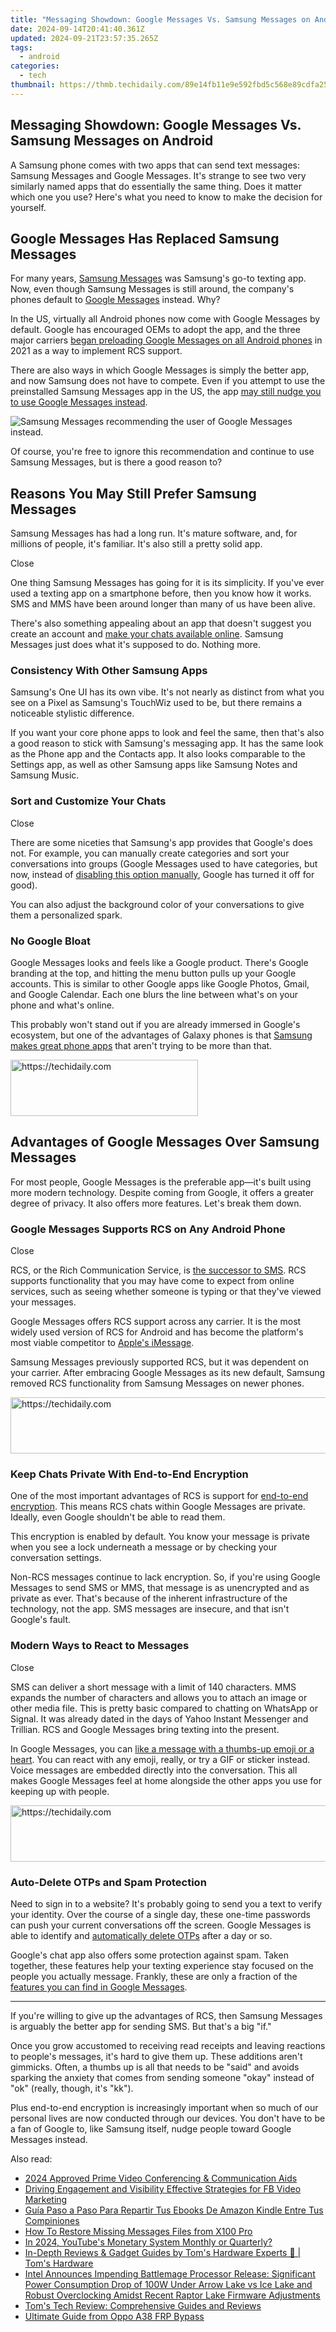 ```yaml
---
title: "Messaging Showdown: Google Messages Vs. Samsung Messages on Android"
date: 2024-09-14T20:41:40.361Z
updated: 2024-09-21T23:57:35.265Z
tags:
  - android
categories:
  - tech
thumbnail: https://thmb.techidaily.com/89e14fb11e9e592fbd5c568e89cdfa2567dfefcd7e2cc4ffd1db69453f4dcbe5.jpg
---
```


## Messaging Showdown: Google Messages Vs. Samsung Messages on Android

A Samsung phone comes with two apps that can send text messages: Samsung Messages and Google Messages. It's strange to see two very similarly named apps that do essentially the same thing. Does it matter which one you use? Here's what you need to know to make the decision for yourself.

##  ​Google Messages Has Replaced Samsung Messages

 For many years, [Samsung Messages](https://shop-links.co/link/?exclusive=1&publisher_slug=itechdaily19598&url=https%3A%2F%2Fapps.samsung.com%2Fappquery%2FappDetail.as%3FappId%3Dcom.samsung.android.messaging%26cId%3D000006069058) was Samsung's go-to texting app. Now, even though Samsung Messages is still around, the company's phones default to [Google Messages](https://www.anrdoezrs.net/links/3607085/type/dlg/sid/UUhtgUeUpU2002954/https://play.google.com/store/apps/details?id=com.google.android.apps.messaging) instead. Why?

 In the US, virtually all Android phones now come with Google Messages by default. Google has encouraged OEMs to adopt the app, and the three major carriers [began preloading Google Messages on all Android phones](https://screen-recording.techidaily.com/2024-approved-ps5-expansion-leading-external-drives-unveiled/) in 2021 as a way to implement RCS support.

 There are also ways in which Google Messages is simply the better app, and now Samsung does not have to compete. Even if you attempt to use the preinstalled Samsung Messages app in the US, the app [may still nudge you to use Google Messages instead](https://youtube-tips.techidaily.com/ow-to-keep-unwanted-content-away-from-your-computer-and-phone/).

![Samsung Messages recommending the user of Google Messages instead.](https://static1.howtogeekimages.com/wordpress/wp-content/uploads/2024/05/1000060161.jpg) 

 Of course, you're free to ignore this recommendation and continue to use Samsung Messages, but is there a good reason to?

##  ​Reasons You May Still Prefer Samsung Messages

 Samsung Messages has had a long run. It's mature software, and, for millions of people, it's familiar. It's also still a pretty solid app.

Close 

 One thing Samsung Messages has going for it is its simplicity. If you've ever used a texting app on a smartphone before, then you know how it works. SMS and MMS have been around longer than many of us have been alive.

 There's also something appealing about an app that doesn't suggest you create an account and [make your chats available online](https://remote-screen-capture.techidaily.com/updated-in-2024-the-top-10-windows-camera-apps-reviewed/). Samsung Messages just does what it's supposed to do. Nothing more.

###  Consistency With Other Samsung Apps

 Samsung's One UI has its own vibe. It's not nearly as distinct from what you see on a Pixel as Samsung's TouchWiz used to be, but there remains a noticeable stylistic difference.

 If you want your core phone apps to look and feel the same, then that's also a good reason to stick with Samsung's messaging app. It has the same look as the Phone app and the Contacts app. It also looks comparable to the Settings app, as well as other Samsung apps like Samsung Notes and Samsung Music.

###  Sort and Customize Your Chats

Close 

 There are some niceties that Samsung's app provides that Google's does not. For example, you can manually create categories and sort your conversations into groups (Google Messages used to have categories, but now, instead of [disabling this option manually](https://extra-hints.techidaily.com/forge-viral-content-adobe-memes/), Google has turned it off for good).

 You can also adjust the background color of your conversations to give them a personalized spark.

###  No Google Bloat

 Google Messages looks and feels like a Google product. There's Google branding at the top, and hitting the menu button pulls up your Google accounts. This is similar to other Google apps like Google Photos, Gmail, and Google Calendar. Each one blurs the line between what's on your phone and what's online.

 This probably won't stand out if you are already immersed in Google's ecosystem, but one of the advantages of Galaxy phones is that [Samsung makes great phone apps](https://extra-hints.techidaily.com/new-an-examination-of-photoshops-anti-shake-capabilities/) that aren't trying to be more than that.

<!-- affiliate ads begin -->
<a href="https://aligracehair.sjv.io/c/5597632/2087234/19272" target="_top" id="2087234">
  <img src="//a.impactradius-go.com/display-ad/19272-2087234" border="0" alt="https://techidaily.com" width="300" height="90"/>
</a>
<img height="0" width="0" src="https://aligracehair.sjv.io/i/5597632/2087234/19272" style="position:absolute;visibility:hidden;" border="0" />
<!-- affiliate ads end -->

##  Advantages of Google Messages Over Samsung Messages

 For most people, Google Messages is the preferable app—it's built using more modern technology. Despite coming from Google, it offers a greater degree of privacy. It also offers more features. Let's break them down.

###  Google Messages Supports RCS on Any Android Phone

Close 

 RCS, or the Rich Communication Service, is [the successor to SMS](https://screen-activity-recording.techidaily.com/updated-2024-approved-ideal-chat-and-meetup-tools-for-large-groups/). RCS supports functionality that you may have come to expect from online services, such as seeing whether someone is typing or that they've viewed your messages.

 Google Messages offers RCS support across any carrier. It is the most widely used version of RCS for Android and has become the platform's most viable competitor to [Apple's iMessage](https://win-amazing.techidaily.com/find-updated-printing-drivers-for-ricoh-mpc3003-download-now/).

 Samsung Messages previously supported RCS, but it was dependent on your carrier. After embracing Google Messages as its new default, Samsung removed RCS functionality from Samsung Messages on newer phones.

<!-- affiliate ads begin -->
<a href="https://coinrule.sjv.io/c/5597632/1610918/18409" target="_top" id="1610918">
  <img src="//a.impactradius-go.com/display-ad/18409-1610918" border="0" alt="https://techidaily.com" width="728" height="90"/>
</a>
<img height="0" width="0" src="https://coinrule.sjv.io/i/5597632/1610918/18409" style="position:absolute;visibility:hidden;" border="0" />
<!-- affiliate ads end -->

###  Keep Chats Private With End-to-End Encryption

 One of the most important advantages of RCS is support for [end-to-end encryption](https://extra-hints.techidaily.com/new-13-creative-ways-to-save-and-store-online-audio-broadcasts/). This means RCS chats within Google Messages are private. Ideally, even Google shouldn't be able to read them.

 This encryption is enabled by default. You know your message is private when you see a lock underneath a message or by checking your conversation settings.

 Non-RCS messages continue to lack encryption. So, if you're using Google Messages to send SMS or MMS, that message is as unencrypted and as private as ever. That's because of the inherent infrastructure of the technology, not the app. SMS messages are insecure, and that isn't Google's fault.

###  Modern Ways to React to Messages

Close 

 SMS can deliver a short message with a limit of 140 characters. MMS expands the number of characters and allows you to attach an image or other media file. This is pretty basic compared to chatting on WhatsApp or Signal. It was already dated in the days of Yahoo Instant Messenger and Trillian. RCS and Google Messages bring texting into the present.

 In Google Messages, you can [like a message with a thumbs-up emoji or a heart](https://youtube-data.techidaily.com/approved-unleash-your-potential-skyrocketing-youtube-audience/). You can react with any emoji, really, or try a GIF or sticker instead. Voice messages are embedded directly into the conversation. This all makes Google Messages feel at home alongside the other apps you use for keeping up with people.

<!-- affiliate ads begin -->
<a href="https://appsumo.8odi.net/c/5597632/2037474/7443" target="_top" id="2037474">
  <img src="//a.impactradius-go.com/display-ad/7443-2037474" border="0" alt="https://techidaily.com" width="728" height="90"/>
</a>
<img height="0" width="0" src="https://appsumo.8odi.net/i/5597632/2037474/7443" style="position:absolute;visibility:hidden;" border="0" />
<!-- affiliate ads end -->

###  Auto-Delete OTPs and Spam Protection

 Need to sign in to a website? It's probably going to send you a text to verify your identity. Over the course of a single day, these one-time passwords can push your current conversations off the screen. Google Messages is able to identify and [automatically delete OTPs](https://facebook-video-content.techidaily.com/new-in-2024-the-art-of-digital-retrieval-saving-and-storing-chats-on-fb/) after a day or so.

 Google's chat app also offers some protection against spam. Taken together, these features help your texting experience stay focused on the people you actually message. Frankly, these are only a fraction of the [features you can find in Google Messages](https://extra-support.techidaily.com/revealing-the-smarts-of-z2-play-mobile-for-2024/).

---

 If you're willing to give up the advantages of RCS, then Samsung Messages is arguably the better app for sending SMS. But that's a big "if."

 Once you grow accustomed to receiving read receipts and leaving reactions to people's messages, it's hard to give them up. These additions aren't gimmicks. Often, a thumbs up is all that needs to be "said" and avoids sparking the anxiety that comes from sending someone "okay" instead of "ok" (really, though, it's "kk").

 Plus end-to-end encryption is increasingly important when so much of our personal lives are now conducted through our devices. You don't have to be a fan of Google to, like Samsung itself, nudge people toward Google Messages instead.

<ins class="adsbygoogle"
     style="display:block"
     data-ad-format="autorelaxed"
     data-ad-client="ca-pub-7571918770474297"
     data-ad-slot="1223367746"></ins>

<ins class="adsbygoogle"
     style="display:block"
     data-ad-client="ca-pub-7571918770474297"
     data-ad-slot="8358498916"
     data-ad-format="auto"
     data-full-width-responsive="true"></ins>

<span class="atpl-alsoreadstyle">Also read:</span>
<div><ul>
<li><a href="https://digital-screen-recording.techidaily.com/2024-approved-prime-video-conferencing-and-communication-aids/"><u>2024 Approved Prime Video Conferencing & Communication Aids</u></a></li>
<li><a href="https://facebook-videos.techidaily.com/driving-engagement-and-visibility-effective-strategies-for-fb-video-marketing/"><u>Driving Engagement and Visibility Effective Strategies for FB Video Marketing</u></a></li>
<li><a href="https://solve-help.techidaily.com/guia-paso-a-paso-para-repartir-tus-ebooks-de-amazon-kindle-entre-tus-compiniones/"><u>Guía Paso a Paso Para Repartir Tus Ebooks De Amazon Kindle Entre Tus Compiniones</u></a></li>
<li><a href="https://blog-min.techidaily.com/how-to-restore-missing-messages-files-from-x100-pro-by-fonelab-android-recover-messages/"><u>How To Restore Missing Messages Files from X100 Pro</u></a></li>
<li><a href="https://youtube-lab.techidaily.com/24-youtubes-monetary-system-monthly-or-quarterly/"><u>In 2024, YouTube's Monetary System Monthly or Quarterly?</u></a></li>
<li><a href="https://hardware-tips.techidaily.com/in-depth-reviews-and-gadget-guides-by-toms-hardware-experts-toms-hardware/"><u>In-Depth Reviews & Gadget Guides by Tom's Hardware Experts 📱 | Tom's Hardware</u></a></li>
<li><a href="https://hardware-tips.techidaily.com/intel-announces-impending-battlemage-processor-release-significant-power-consumption-drop-of-100w-under-arrow-lake-vs-ice-lake-and-robust-overclocking-amids41/"><u>Intel Announces Impending Battlemage Processor Release: Significant Power Consumption Drop of 100W Under Arrow Lake vs Ice Lake and Robust Overclocking Amidst Recent Raptor Lake Firmware Adjustments</u></a></li>
<li><a href="https://hardware-tips.techidaily.com/toms-tech-review-comprehensive-guides-and-reviews/"><u>Tom's Tech Review: Comprehensive Guides and Reviews</u></a></li>
<li><a href="https://android-frp.techidaily.com/ultimate-guide-from-oppo-a38-frp-bypass-by-drfone-android/"><u>Ultimate Guide from Oppo A38 FRP Bypass</u></a></li>
</ul></div>

